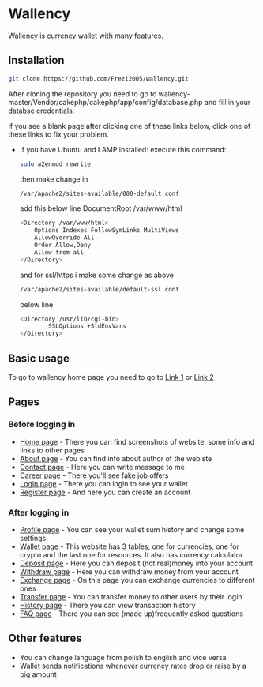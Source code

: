 # Wallency
Wallency is currency wallet with many features.

## Installation
```sh
git clone https://github.com/Frezi2005/wallency.git
```
After cloning the repository you need to go to wallency-master/Vendor/cakephp/cakephp/app/config/database.php and fill in your databse credentials.

If you see a blank page after clicking one of these links below, click one of these links to fix your problem.
- If you have Ubuntu and LAMP installed: 
    execute this command: 
    ```sh
    sudo a2enmod rewrite
    ```
    then make change in

    ```sh
    /var/apache2/sites-available/000-default.conf
    ```

    add this below line DocumentRoot /var/www/html

    ```sh
    <Directory /var/www/html>
        Options Indexes FollowSymLinks MultiViews
        AllowOverride All
        Order Allow,Deny
        Allow from all
    </Directory>
    ```

    and for ssl/https i make some change as above

    ```sh
    /var/apache2/sites-available/default-ssl.conf
    ```

    below line
    ```sh
    <Directory /usr/lib/cgi-bin>
            SSLOptions +StdEnvVars
    </Directory>
    ```


## Basic usage
To go to wallency home page you need to go to [Link 1](localhost/wallency-master/cakephp/cakephp) or [Link 2](localhost/wallency-master/cakephp/cakephp/home)

## Pages

### Before logging in
- [Home page](localhost/wallency-master/Vendor/cakephp/cakephp/home) - There you can find screenshots of website, some info and links to other pages
- [About page](localhost/wallency-master/Vendor/cakephp/cakephp/about) - You can find info about author of the webiste
- [Contact page](localhost/wallency-master/Vendor/cakephp/cakephp/contact) - Here you can write message to me
- [Career page](localhost/wallency-master/Vendor/cakephp/cakephp/career) - There you'll see fake job offers
- [Login page](localhost/wallency-master/Vendor/cakephp/cakephp/login) - There you can login to see your wallet
- [Register page](localhost/wallency-master/Vendor/cakephp/cakephp/career) - And here you can create an account

### After logging in
- [Profile page](localhost/wallency-master/Vendor/cakephp/cakephp/profile) - You can see your wallet sum history and change some settings
- [Wallet page](localhost/wallency-master/Vendor/cakephp/cakephp/wallet) - This website has 3 tables, one for currencies, one for crypto and the last one for resources. It also has currency calculator.
- [Deposit page](localhost/wallency-master/Vendor/cakephp/cakephp/deposit) - Here you can deposit (not real)money into your account
- [Withdraw page](localhost/wallency-master/Vendor/cakephp/cakephp/withdraw) - Here you can withdraw money from your account
- [Exchange page](localhost/wallency-master/Vendor/cakephp/cakephp/exchange) - On this page you can exchange currencies to different ones
- [Transfer page](localhost/wallency-master/Vendor/cakephp/cakephp/transfer) - You can transfer money to other users by their login
- [History page](localhost/wallency-master/Vendor/cakephp/cakephp/history) - There you can view transaction history
- [FAQ page](localhost/wallency-master/Vendor/cakephp/cakephp/faq) - There you can see (made up)frequently asked questions

## Other features
* You can change language from polish to english and vice versa
* Wallet sends notifications whenever currency rates drop or raise by a big amount